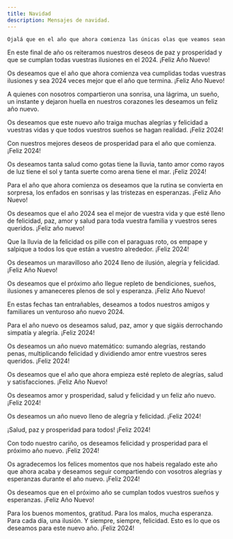 ```yaml
---
title: Navidad
description: Mensajes de navidad.
---
```

```js
Ojalá que en el año que ahora comienza las únicas olas que veamos sean las del mar, que los nuevos brotes que vivamos sean de árboles en flor, que las únicas cepas que vengan sean de buen vino, que los únicos positivos sean las personas optimistas que nos alegran la vida, que lo único contagioso sea la felicidad y, sobre todo, que la próxima pandemia que vivamos sea de besos y abrazos. ¡Feliz 2024!
```


En este final de año os reiteramos nuestros deseos de paz y prosperidad y que se cumplan todas vuestras ilusiones en el 2024. ¡Feliz Año Nuevo!

Os deseamos que el año que ahora comienza vea cumplidas todas vuestras ilusiones y sea 2024 veces mejor que el año que termina. ¡Feliz Año Nuevo!

A quienes con nosotros compartieron una sonrisa, una lágrima, un sueño, un instante y dejaron huella en nuestros corazones les deseamos un feliz año nuevo.

Os deseamos que este nuevo año traiga muchas alegrías y felicidad a vuestras vidas y que todos vuestros sueños se hagan realidad. ¡Feliz 2024!

Con nuestros mejores deseos de prosperidad para el año que comienza. ¡Feliz 2024!

Os deseamos tanta salud como gotas tiene la lluvia, tanto amor como rayos de luz tiene el sol y tanta suerte como arena tiene el mar. ¡Feliz 2024!

Para el año que ahora comienza os deseamos que la rutina se convierta en sorpresa, los enfados en sonrisas y las tristezas en esperanzas. ¡Feliz Año Nuevo!

Os deseamos que el año 2024 sea el mejor de vuestra vida y que esté lleno de felicidad, paz, amor y salud para toda vuestra familia y vuestros seres queridos. ¡Feliz año nuevo!

Que la lluvia de la felicidad os pille con el paraguas roto, os empape y salpique a todos los que están a vuestro alrededor. ¡Feliz 2024!

Os deseamos un maravilloso año 2024 lleno de ilusión, alegría y felicidad. ¡Feliz Año Nuevo!

Os deseamos que el próximo año llegue repleto de bendiciones, sueños, ilusiones y amaneceres plenos de sol y esperanza. ¡Feliz Año Nuevo!

En estas fechas tan entrañables, deseamos a todos nuestros amigos y familiares un venturoso año nuevo 2024.

Para el año nuevo os deseamos salud, paz, amor y que sigáis derrochando simpatía y alegría. ¡Feliz 2024!

Os deseamos un año nuevo matemático: sumando alegrías, restando penas, multiplicando felicidad y dividiendo amor entre vuestros seres queridos. ¡Feliz 2024!

Os deseamos que el año que ahora empieza esté repleto de alegrías, salud y satisfacciones. ¡Feliz Año Nuevo!

Os deseamos amor y prosperidad, salud y felicidad y un feliz año nuevo. ¡Feliz 2024!

Os deseamos un año nuevo lleno de alegría y felicidad. ¡Feliz 2024!

¡Salud, paz y prosperidad para todos! ¡Feliz 2024!

Con todo nuestro cariño, os deseamos felicidad y prosperidad para el próximo año nuevo. ¡Feliz 2024!

Os agradecemos los felices momentos que nos habeis regalado este año que ahora acaba y deseamos seguir compartiendo con vosotros alegrías y esperanzas durante el año nuevo. ¡Feliz 2024!

Os deseamos que en el próximo año se cumplan todos vuestros sueños y esperanzas. ¡Feliz Año Nuevo!

Para los buenos momentos, gratitud. Para los malos, mucha esperanza. Para cada día, una ilusión. Y siempre, siempre, felicidad. Esto es lo que os deseamos para este nuevo año. ¡Feliz 2024!
